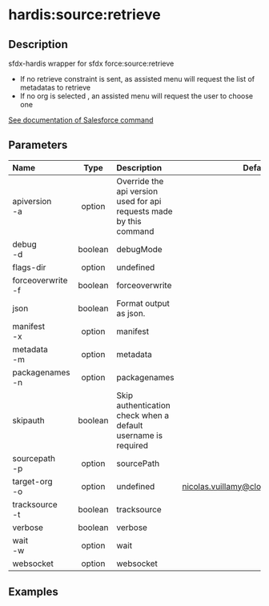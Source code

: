 <!-- This file has been generated with command 'sf hardis:doc:plugin:generate'. Please do not update it manually or it may be overwritten -->
# hardis:source:retrieve

## Description

sfdx-hardis wrapper for sfdx force:source:retrieve

- If no retrieve constraint is sent, as assisted menu will request the list of metadatas to retrieve
- If no org is selected , an assisted menu will request the user to choose one

[See documentation of Salesforce command](https://developer.salesforce.com/docs/atlas.en-us.sfdx_cli_reference.meta/sfdx_cli_reference/cli_reference_force_source.htm#cli_reference_force_source_retrieve)


## Parameters

| Name                  |  Type   | Description                                                         |                 Default                  | Required | Options |
|:----------------------|:-------:|:--------------------------------------------------------------------|:----------------------------------------:|:--------:|:-------:|
| apiversion<br/>-a     | option  | Override the api version used for api requests made by this command |                                          |          |         |
| debug<br/>-d          | boolean | debugMode                                                           |                                          |          |         |
| flags-dir             | option  | undefined                                                           |                                          |          |         |
| forceoverwrite<br/>-f | boolean | forceoverwrite                                                      |                                          |          |         |
| json                  | boolean | Format output as json.                                              |                                          |          |         |
| manifest<br/>-x       | option  | manifest                                                            |                                          |          |         |
| metadata<br/>-m       | option  | metadata                                                            |                                          |          |         |
| packagenames<br/>-n   | option  | packagenames                                                        |                                          |          |         |
| skipauth              | boolean | Skip authentication check when a default username is required       |                                          |          |         |
| sourcepath<br/>-p     | option  | sourcePath                                                          |                                          |          |         |
| target-org<br/>-o     | option  | undefined                                                           | <nicolas.vuillamy@cloudity.com.playnico> |          |         |
| tracksource<br/>-t    | boolean | tracksource                                                         |                                          |          |         |
| verbose               | boolean | verbose                                                             |                                          |          |         |
| wait<br/>-w           | option  | wait                                                                |                                          |          |         |
| websocket             | option  | websocket                                                           |                                          |          |         |

## Examples


